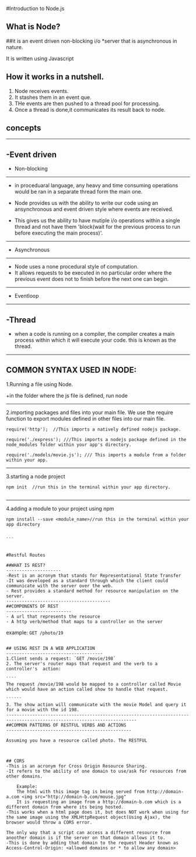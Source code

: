 #Introduction to Node.js

What is Node? 
------------------------------------------

##it is an event driven non-blocking i/o *server that is asynchronous in nature.

It is written using Javascript



## How it works in a nutshell.


1. Node receives events.
2. It stashes them in an event que.
3. THe events are then pushed to a thread pool for processing.
4. Once a thread is done,it communicates its result back to node.


## concepts
--------------------------

-Event driven
-------------

- Non-blocking
-------------

+ in proceduaral language, any heavy and time consuming operations would be ran in a separate thread form the main one.

+ Node provides us with the ability to write our code using an ansynchronous and event driven style where events are received.
+ This gives us the ability to have mutiple i/o operations within a single thread and not have them 'block(wait for the previous process to run before executing the main process)'.
----------------------------------------------------------


- Asynchronous
-------------------
+ Node uses a none procedural style of computation.
+ It allows requests to be executed in no particular order where the previous event does not to finish before the next one can begin.
----------------------------------------------------------------------------------------------

- Eventloop
------------------


-Thread
---------------

+ when a code is running on a compiler, the compiler creates a main process within which it will execute your code. this is known as the thread.
--------------------------------------------------------------------------




COMMON SYNTAX USED IN NODE:
--------------------------------
1.Running a file using Node.

+in the folder where the js file is defined, run node <filename>

--------------------------------------------------
2.importing packages and files into your main file.
We use the require function to export modules defined in other files into our main file.
```
require('http');  //This imports a natively defined nodejs package.

require('./express'); ///This imports a nodejs package defined in the node_modules folder within your app's directory.

require('./models/movie.js'); /// This imports a module from a folder within your app.

```

-------------------------------------------------------------------------------------
3.starting a node project
```
npm init  //run this in the terminal within your app directory.


``````
----------------------------------
4.adding a module to your project using npm
````
npm install --save <module_name>//run this in the terminal within your app directory


```


#Restful Routes

##WHAT IS REST?
---------------------
-Rest is an acronym that stands for Representational State Transfer
-It was developed as a standard through which the client could communicate with the server over the web.
- Rest provides a standard method for resource manipulation on the server.
----------------------------------------
##COMPONENTS OF REST
-------------------------
- A url that represents the resource 
- A http verb/method that maps to a controller on the server
`````
example:
`GET /photo/19`
````````

## USING REST IN A WEB APPLICATION
-------------------------------------
1.Client sends a request: `GET /movie/198`
2. The server's router maps that request and the verb to a controller's  action:

````
The request /movie/198 would be mapped to a controller called Movie which would have an action called show to handle that request.

``````
3. The show action will communicate with the movie Model and query it for a movie with the id 198.      
------------------------------------------------------------------------------------------------------------------------
##COMMON PATTERNS OF RESTFUL VERBS AND ACTIONS
------------------------------------------------

Assuming you have a resource called photo. The RESTFUL 



## CORS
-This is an acronym for Cross Origin Resource Sharing.
-It refers to the ability of one domain to use/ask for resources from other domains.

	Example:
	The html with this image tag is being served from http://domain-a.com <img src="http://domain-b.com/mouse.jpg"
	It is requesting an image from a http://domain-b.com which is a different domain from where its being hosted.
-This works when a html page does it, but does NOT work when using for the same image using the XMLHttpRequest object(Using Ajax), the browser would throw a CORS error.

The only way that a script can access a different resource from anoother domain is if the server on that domain allows it to.
-This is done by adding that domain to the request Header known as Access-Control-Origin: <allowed domains or * to allow any domain>
